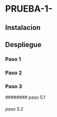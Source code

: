 # PRUEBA-1-
## Instalacion
## Despliegue
### Paso 1
### Paso 2
### Paso 3
######## paso 5.1
###### paso 5.2

